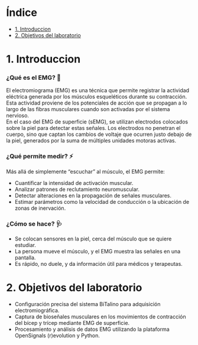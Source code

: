 # Índice
- [1. Introduccion](#1-introduccion)
- [2. Objetivos del laboratorio](#2-objetivos-del-laboratorio)

# 1. Introduccion
### ¿Qué es el EMG? 🧠  
El electromiograma (EMG) es una técnica que permite registrar la actividad eléctrica generada por los músculos esqueléticos durante su contracción. Esta actividad proviene de los potenciales de acción que se propagan a lo largo de las fibras musculares cuando son activadas por el sistema nervioso.  
En el caso del EMG de superficie (sEMG), se utilizan electrodos colocados sobre la piel para detectar estas señales. Los electrodos no penetran el cuerpo, sino que captan los cambios de voltaje que ocurren justo debajo de la piel, generados por la suma de múltiples unidades motoras activas.

### ¿Qué permite medir? ⚡  
Más allá de simplemente “escuchar” al músculo, el EMG permite:
- Cuantificar la intensidad de activación muscular.
- Analizar patrones de reclutamiento neuromuscular.
- Detectar alteraciones en la propagación de señales musculares.
- Estimar parámetros como la velocidad de conducción o la ubicación de zonas de inervación.

### ¿Cómo se hace? 🩺  
- Se colocan sensores en la piel, cerca del músculo que se quiere estudiar.  
- La persona mueve el músculo, y el EMG muestra las señales en una pantalla.  
- Es rápido, no duele, y da información útil para médicos y terapeutas.

# 2. Objetivos del laboratorio
- Configuración precisa del sistema BiTalino para adquisición electromiográfica.  
- Captura de bioseñales musculares en los movimientos de contracción del bícep y trícep mediante EMG de superficie.  
- Procesamiento y análisis de datos EMG utilizando la plataforma OpenSignals (r)evolution y Python.


